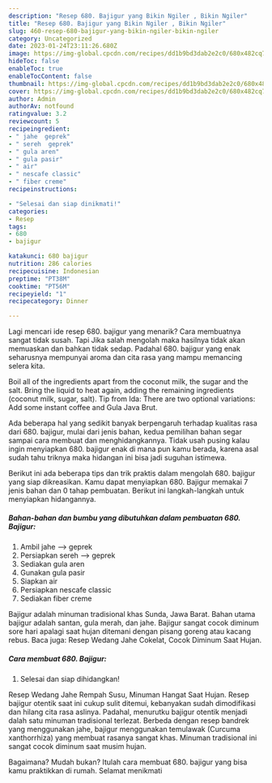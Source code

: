 ```yaml
---
description: "Resep 680. Bajigur yang Bikin Ngiler , Bikin Ngiler"
title: "Resep 680. Bajigur yang Bikin Ngiler , Bikin Ngiler"
slug: 460-resep-680-bajigur-yang-bikin-ngiler-bikin-ngiler
category: Uncategorized
date: 2023-01-24T23:11:26.680Z
image: https://img-global.cpcdn.com/recipes/dd1b9bd3dab2e2c0/680x482cq70/680-bajigur-foto-resep-utama.jpg
hideToc: false
enableToc: true
enableTocContent: false
thumbnail: https://img-global.cpcdn.com/recipes/dd1b9bd3dab2e2c0/680x482cq70/680-bajigur-foto-resep-utama.jpg
cover: https://img-global.cpcdn.com/recipes/dd1b9bd3dab2e2c0/680x482cq70/680-bajigur-foto-resep-utama.jpg
author: Admin
authorAv: notfound
ratingvalue: 3.2
reviewcount: 5
recipeingredient:
- " jahe  geprek"
- " sereh  geprek"
- " gula aren"
- " gula pasir"
- " air"
- " nescafe classic"
- " fiber creme"
recipeinstructions:

- "Selesai dan siap dinikmati!"
categories:
- Resep
tags:
- 680
- bajigur

katakunci: 680 bajigur 
nutrition: 286 calories
recipecuisine: Indonesian
preptime: "PT38M"
cooktime: "PT56M"
recipeyield: "1"
recipecategory: Dinner

---
```



Lagi mencari ide resep 680. bajigur yang menarik? Cara membuatnya sangat tidak susah. Tapi Jika salah mengolah maka hasilnya tidak akan memuaskan dan bahkan tidak sedap. Padahal 680. bajigur yang enak seharusnya mempunyai aroma dan cita rasa yang mampu memancing selera kita.


Boil all of the ingredients apart from the coconut milk, the sugar and the salt. Bring the liquid to heat again, adding the remaining ingredients (coconut milk, sugar, salt). Tip from Ida: There are two optional variations: Add some instant coffee and Gula Java Brut.

Ada beberapa hal yang sedikit banyak berpengaruh terhadap kualitas rasa dari 680. bajigur, mulai dari jenis bahan, kedua pemilihan bahan segar sampai cara membuat dan menghidangkannya. Tidak usah pusing kalau ingin menyiapkan 680. bajigur enak di mana pun kamu berada, karena asal sudah tahu triknya maka hidangan ini bisa jadi suguhan istimewa.


Berikut ini ada beberapa tips dan trik praktis dalam mengolah 680. bajigur yang siap dikreasikan. Kamu dapat menyiapkan 680. Bajigur memakai 7 jenis bahan dan 0 tahap pembuatan. Berikut ini langkah-langkah untuk menyiapkan hidangannya.

<!--inarticleads1-->

##### Bahan-bahan dan bumbu yang dibutuhkan dalam pembuatan 680. Bajigur:

1. Ambil  jahe --&gt; geprek
1. Persiapkan  sereh --&gt; geprek
1. Sediakan  gula aren
1. Gunakan  gula pasir
1. Siapkan  air
1. Persiapkan  nescafe classic
1. Sediakan  fiber creme


Bajigur adalah minuman tradisional khas Sunda, Jawa Barat. Bahan utama bajigur adalah santan, gula merah, dan jahe. Bajigur sangat cocok diminum sore hari apalagi saat hujan ditemani dengan pisang goreng atau kacang rebus. Baca juga: Resep Wedang Jahe Cokelat, Cocok Diminum Saat Hujan. 

<!--inarticleads2-->

##### Cara membuat 680. Bajigur:


1. Selesai dan siap dihidangkan!

Resep Wedang Jahe Rempah Susu, Minuman Hangat Saat Hujan. Resep bajigur otentik saat ini cukup sulit ditemui, kebanyakan sudah dimodifikasi dan hilang cita rasa aslinya. Padahal, menurutku bajigur otentik menjadi dalah satu minuman tradisional terlezat. Berbeda dengan resep bandrek yang menggunakan jahe, bajigur menggunakan temulawak (Curcuma xanthorrhiza) yang membuat rasanya sangat khas. Minuman tradisional ini sangat cocok diminum saat musim hujan. 

Bagaimana? Mudah bukan? Itulah cara membuat 680. bajigur yang bisa kamu praktikkan di rumah. Selamat menikmati
